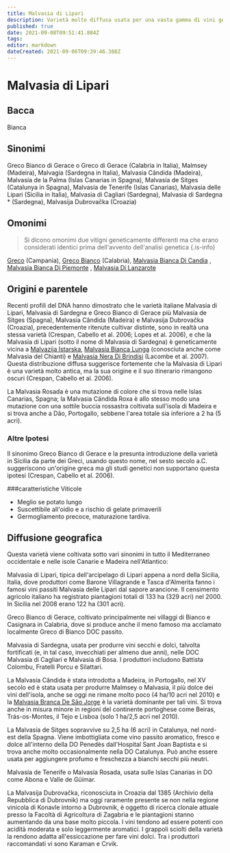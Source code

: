 ```yaml
---
title: Malvasia di Lipari
description: Varietà molto diffusa usata per una vasta gamma di vini generalmente dolci, spesso con la tecnica dell'appassimento.
published: true
date: 2021-09-08T09:51:41.884Z
tags: 
editor: markdown
dateCreated: 2021-09-06T09:39:46.388Z
---
```


# Malvasia di Lipari

## Bacca
Bianca

## Sinonimi
Greco Bianco di Gerace o Greco di Gerace (Calabria in Italia), Malmsey (Madeira), Malvagia (Sardegna in Italia), Malvasia Cândida (Madeira), Malvasía de la Palma (Islas Canarias in Spagna), Malvasía de Sitges (Catalunya in Spagna), Malvasía de Tenerife (Islas Canarias), Malvasia delle Lipari (Sicilia in Italia), Malvasia di Cagliari (Sardegna), Malvasia di Sardegna * (Sardegna), Malvasija Dubrovačka (Croazia)

## Omonimi
> Si dicono omonimi due vitigni geneticamente differenti ma che erano considerati identici prima dell'avvento dell'analisi genetica
{.is-info}

[Greco](/vitigni/Italia/bacca-bianca/greco) (Campania), [Greco Bianco](/vitigni/Italia/bacca-bianca/greco-bianco) (Calabria), [Malvasia Bianca Di Candia](/vitigni/Italia/bacca-bianca/malvasia-bianca-di-candia) , [Malvasia Bianca Di Piemonte](/vitigni/Italia/bacca-bianca/malvasia-bianca-di-piemonte) , [Malvasia Di Lanzarote](/vitigni/bacca-bianca/malvasia-de-lanzarote) 

## Origini e parentele

Recenti profili del DNA hanno dimostrato che le varietà italiane Malvasia di Lipari, Malvasia di Sardegna e Greco Bianco di Gerace più Malvasía de Sitges (Spagna), Malvasia Cândida (Madeira) e Malvasija Dubrovačka (Croazia), precedentemente ritenute cultivar distinte, sono in realtà una stessa varietà (Crespan, Cabello et al. 2006; Lopes et al. 2006), e che la Malvasia di Lipari (sotto il nome di Malvasia di Sardegna) è geneticamente vicina a [Malvazija Istarska](/vitigni/bacca-bianca/malvazija-istarska), [Malvasia Bianca Lunga](/vitigni/Italia/bacca-bianca/malvasia-bianca-lunga) (conosciuta anche come Malvasia del Chianti) e [Malvasia Nera Di Brindisi](/vitigni/Italia/bacca-nera/malvasia-nera-di-brindisi) (Lacombe et al. 2007). Questa distribuzione diffusa suggerisce fortemente che la Malvasia di Lipari è una varietà molto antica, ma la sua origine e il suo itinerario rimangono oscuri (Crespan, Cabello et al. 2006).

La Malvasia Rosada è una mutazione di colore che si trova nelle Islas Canarias, Spagna; la Malvasia Cândida Roxa è allo stesso modo una mutazione con una sottile buccia rossastra coltivata sull'isola di Madeira e si trova anche a Dão, Portogallo, sebbene l'area totale sia inferiore a 2 ha (5 acri).

### Altre Ipotesi

Il sinonimo Greco Bianco di Gerace e la presunta introduzione della varietà in Sicilia da parte dei Greci, usando questo nome, nel sesto secolo a.C. suggeriscono un'origine greca ma gli studi genetici non supportano questa ipotesi (Crespan, Cabello et al. 2006).

###caratteristiche Viticole

- Meglio se potato lungo
- Suscettibile all'oidio e a rischio di gelate primaverili
- Germogliamento precoce, maturazione tardiva.

## Diffusione geografica

Questa varietà viene coltivata sotto vari sinonimi in tutto il Mediterraneo occidentale e nelle isole Canarie e Madeira nell'Atlantico:

Malvasia di Lipari, tipica dell'arcipelago di Lipari appena a nord della Sicilia, Italia, dove produttori come Barone Villagrande e Tasca d'Almerita fanno i famosi vini passiti Malvasia delle Lipari dal sapore arancione. Il censimento agricolo italiano ha registrato piantagioni totali di 133 ha (329 acri) nel 2000. In Sicilia nel 2008 erano 122 ha (301 acri).

Greco Bianco di Gerace, coltivato principalmente nei villaggi di Bianco e Casignara in Calabria, dove si produce anche il meno famoso ma acclamato localmente Greco di Bianco DOC passito.

Malvasia di Sardegna, usata per produrre vini secchi e dolci, talvolta fortificati (e, in tal caso, invecchiati per almeno due anni), nelle DOC Malvasia di Cagliari e Malvasia di Bosa. I produttori includono Battista Colombu, Fratelli Porcu e Silattari.

La Malvasia Cândida è stata introdotta a Madeira, in Portogallo, nel XV secolo ed è stata usata per produrre Malmsey o Malvasia, il più dolce dei vini dell'isola, anche se oggi ne rimane molto poco (4 ha/10 acri nel 2010) e la [Malvasia Branca De São Jorge](/vitigni/bacca-bianca/malvasia-branca-de-sao-jorge) è la varietà dominante per tali vini. Si trova anche in misura minore in regioni del continente portoghese come Beiras, Trás-os-Montes, il Tejo e Lisboa (solo 1 ha/2,5 acri nel 2010).

La Malvasía de Sitges sopravvive su 2,5 ha (6 acri) in Catalunya, nel nord-est della Spagna. Viene imbottigliata come vino passito aromatico, fresco e dolce all'interno della DO Penedès dall'Hospital Sant Joan Baptista e si trova anche molto occasionalmente nella DO Catalunya. Può anche essere usata per aggiungere profumo e freschezza a bianchi secchi più neutri.

Malvasía de Tenerife o Malvasía Rosada, usata sulle Islas Canarias in DO come Abona e Valle de Güímar.

La Malvasija Dubrovačka, riconosciuta in Croazia dal 1385 (Archivio della Repubblica di Dubrovnik) ma oggi raramente presente se non nella regione vinicola di Konavle intorno a Dubrovnik, è oggetto di ricerca clonale attuale presso la Facoltà di Agricoltura di Zagabria e le piantagioni stanno aumentando da una base molto piccola. I vini tendono ad essere potenti con acidità moderata e solo leggermente aromatici. I grappoli sciolti della varietà la rendono adatta all'essiccazione per fare vini dolci. Tra i produttori raccomandati vi sono Karaman e Crvik.
